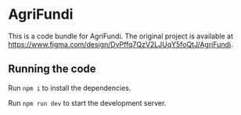 
  # AgriFundi

  This is a code bundle for AgriFundi. The original project is available at https://www.figma.com/design/DvPffq7QzV2LJUqY5foQtJ/AgriFundi.

  ## Running the code

  Run `npm i` to install the dependencies.

  Run `npm run dev` to start the development server.
  